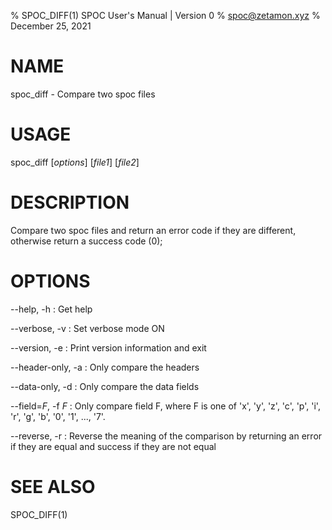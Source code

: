 % SPOC_DIFF(1) SPOC User's Manual | Version 0
% spoc@zetamon.xyz
% December 25, 2021

# NAME

spoc_diff - Compare two spoc files

# USAGE

spoc_diff [*options*] [*file1*] [*file2*]

# DESCRIPTION

Compare two spoc files and return an error code if they are different,
otherwise return a success code (0);

# OPTIONS

\-\-help, -h
:   Get help

\-\-verbose, -v
:   Set verbose mode ON

\-\-version, -e
:   Print version information and exit

\-\-header-only, -a
: Only compare the headers

\-\-data-only, -d
: Only compare the data fields

\-\-field=*F*, -f *F*
: Only compare field F, where F is one of 'x', 'y', 'z', 'c', 'p', 'i',
    'r', 'g', 'b', '0', '1', ..., '7'.

\-\-reverse, -r
: Reverse the meaning of the comparison by returning an error if they
are equal and success if they are not equal

# SEE ALSO

SPOC_DIFF(1)
